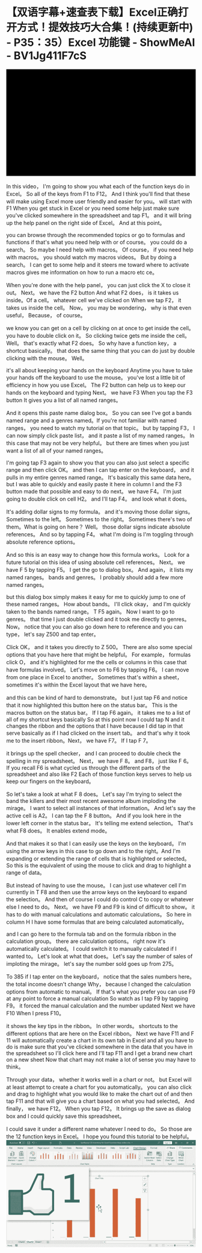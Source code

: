 # 【双语字幕+速查表下载】Excel正确打开方式！提效技巧大合集！(持续更新中) - P35：35）Excel 功能键 - ShowMeAI - BV1Jg411F7cS

![](img/b28a13901d7f82a95d4d2e5c105dc9d7_0.png)

In this video， I'm going to show you what each of the function keys do in Excel。 So all of the keys from F1 to F12。 And I think you'll find that these will make using Excel more user friendly and easier for you。 will start with F1 When you get stuck in Excel or you need some help just make sure you've clicked somewhere in the spreadsheet and tap F1。 and it will bring up the help panel on the right side of Excel。 And at this point。

 you can browse through the recommended topics or go to formulas and functions if that's what you need help with or of course。 you could do a search。 So maybe I need help with macros。 Of course， if you need help with macros。 you should watch my macros videos。 But by doing a search。 I can get to some help and it steers me toward where to activate macros gives me information on how to run a macro etc ce。

 When you're done with the help panel， you can just click the X to close it out。 Next。 we have the F2 button And what F2 does， is it takes us inside。Of a cell。 whatever cell we've clicked on When we tap F2， it takes us inside the cell。 Now。 you may be wondering， why is that even useful， Because， of course。

 we know you can get on a cell by clicking on at once to get inside the cell。 you have to double click on it。 So clicking twice gets me inside the cell。 Well。 that's exactly what F2 does。 So why have a function key， a shortcut basically。 that does the same thing that you can do just by double clicking with the mouse。 Well。

 it's all about keeping your hands on the keyboard Anytime you have to take your hands off the keyboard to use the mouse。 you've lost a little bit of efficiency in how you use Excel。 The F2 button can help us to keep our hands on the keyboard and typing Next。 we have F3 When you tap the F3 button It gives you a list of all named ranges。

 And it opens this paste name dialog box。 So you can see I've got a bands named range and a genres named。If you're not familiar with named ranges， you need to watch my tutorial on that topic。 but by tapping F3， I can now simply click paste list， and it paste a list of my named ranges。 In this case that may not be very helpful。 but there are times when you just want a list of all of your named ranges。

 I'm going tap F3 again to show you that you can also just select a specific range and then click OK。 and then I can tap enter on the keyboard， and it pulls in my entire genres named range。 It's basically this same data here。 but I was able to quickly and easily paste it here in column I and the F3 button made that possible and easy to do next。 we have F4。 I'm just going to double click on cell H2。 and I'll tap F4。 and look what it does。

 It's adding dollar signs to my formula。 and it's moving those dollar signs。 Sometimes to the left。 Sometimes to the right。 Sometimes there's two of them。What is going on here？ Well。 those dollar signs indicate absolute references。 And so by tapping F4。 what I'm doing is I'm toggling through absolute reference options。

 And so this is an easy way to change how this formula works。 Look for a future tutorial on this idea of using absolute cell references。 Next。 we have F 5 by tapping F5。 I get the go to dialog box。 And again， it lists my named ranges。 bands and genres。 I probably should add a few more named ranges。

 but this dialog box simply makes it easy for me to quickly jump to one of these named ranges。 How about bands。 I'll click okay， and I'm quickly taken to the bands named range。 T F5 again。 Now I want to go to genres。 that time I just double clicked and it took me directly to genres。 Now。 notice that you can also go down here to reference and you can type， let's say Z500 and tap enter。

Click OK， and it takes you directly to Z 500。 There are also some special options that you have here that might be helpful。 For example， formulas click O， and it's highlighted for me the cells or columns in this case that have formulas involved。 Let's move on to F6 by tapping F6。 I can move from one place in Excel to another。 Sometimes that's within a sheet， sometimes it's within the Excel layout that we have here。

 and this can be kind of hard to demonstrate。 but I just tap F6 and notice that it now highlighted this button here on the status bar。 This is the macros button on the status bar。 If I tap F6 again。 it takes me to a list of all of my shortcut keys basically So at this point now I could tap N and it changes the ribbon and the options that I have because I did tap in that serve basically as if I had clicked on the insert tab。 and that's why it took me to the insert ribbon。Next， we have F7。 If I tap F 7。

 it brings up the spell checker， and I can proceed to double check the spelling in my spreadsheet。 Next， we have F 8。 and F8， just like F 6。 If you recall F6 is what cycled us through the different parts of the spreadsheet and also like F2 Each of those function keys serves to help us keep our fingers on the keyboard。

 So let's take a look at what F 8 does。 Let's say I'm trying to select the band the killers and their most recent awesome album imploding the mirage。 I want to select all instances of that information。 And let's say the active cell is A2。 I can tap the F 8 button。 And if you look here in the lower left corner in the status bar。 It's telling me extend selection。 That's what F8 does。 It enables extend mode。

 And that makes it so that I can easily use the keys on the keyboard。 I'm using the arrow keys in this case to go down and to the right。And I'm expanding or extending the range of cells that is highlighted or selected。 So this is the equivalent of using the mouse to click and drag to highlight a range of data。

 But instead of having to use the mouse。 I can just use whatever cell I'm currently in T F8 and then use the arrow keys on the keyboard to expand the selection。 And then of course I could do control C to copy or whatever else I need to do。 Next。 we have F9 and F9 is kind of difficult to show。 it has to do with manual calculations and automatic calculations。 So here in column H I have some formulas that are being calculated automatically。

 and I can go here to the formula tab and on the formula ribbon in the calculation group。 there are calculation options。 right now it's automatically calculated。 I could switch it to manually calculated if I wanted to。 Let's look at what that does。 Let's say the number of sales of imploting the mirage。 let's say the number sold goes up from 275。

To 385 if I tap enter on the keyboard， notice that the sales numbers here。 the total income doesn't change Why， because I changed the calculation options from automatic to manual。 If that's what you prefer you can use F9 at any point to force a manual calculation So watch as I tap F9 by tapping F9。 it forced the manual calculation and the number updated Next we have F10 When I press F10。

 it shows the key tips in the ribbon。 In other words。 shortcuts to the different options that are here on the Excel ribbon。 Next we have F11 and F 11 will automatically create a chart in its own tab in Excel and all you have to do is make sure that you've clicked somewhere in the data that you have in the spreadsheet so I'll click here and I'll tap F11 and I get a brand new chart on a new sheet Now that chart may not make a lot of sense you may have to think。

Through your data， whether it works well in a chart or not。 but Excel will at least attempt to create a chart for you automatically。 you can also click and drag to highlight what you would like to make the chart out of and then tap F11 and that will give you a chart based on what you had selected。 And finally， we have F12。 When you tap F12。 It brings up the save as dialog box and I could quickly save this spreadsheet。

 I could save it under a different name whatever I need to do。 So those are the 12 function keys in Excel。 I hope you found this tutorial to be helpful。![](img/b28a13901d7f82a95d4d2e5c105dc9d7_2.png)